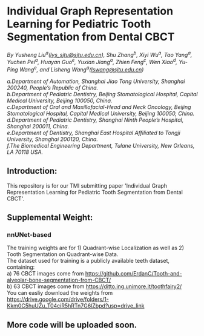 # Individual Graph Representation Learning for Pediatric Tooth Segmentation from Dental CBCT
_By Yusheng Liu<sup>a</sup>(lys_sjtu@sjtu.edu.cn), Shu Zhang<sup>b</sup>, Xiyi Wu<sup>a</sup>, Tao Yang<sup>a</sup>, Yuchen Pei<sup>a</sup>, Huayan Guo<sup>e</sup>, Yuxian Jiang<sup>a</sup>, Zhien Feng<sup>c</sup>, Wen Xiao<sup>d</sup>, Yu-Ping Wang<sup>e</sup>, and Lisheng Wang<sup>a</sup>(lswang@sjtu.edu.cn)_

_a.Department of Automation, Shanghai Jiao Tong University, Shanghai 200240, People’s Republic of China._  
_b.Department of Pediatric Dentistry, Beijing Stomatological Hospital, Capital Medical University, Beijing 100050, China._  
_c.Department of Oral and Maxillofacial-Head and Neck Oncology, Beijing Stomatological Hospital, Capital Medical University, Beijing 100050, China._  
_d.Department of Pediatric Dentistry, Shanghai Ninth People’s Hospital, Shanghai 200011, China._    
_e.Department of Dentistry, Shanghai East Hospital Affiliated to Tongji University, Shanghai 200120, China._  
_f.The Biomedical Engineering Department, Tulane University, New Orleans, LA 70118 USA._  

## Introduction:
This repository is for our TMI submitting paper 'Individual Graph Representation Learning for Pediatric Tooth Segmentation from Dental CBCT'.

## Supplemental Weight:
### nnUNet-based
The training weights are for 1) Quadrant-wise Localization as well as 2) Tooth Segmentation on Quadrant-wise Data.  
The dataset used for training is a publicly available teeth dataset, containing:  
a) 76 CBCT images come from https://github.com/ErdanC/Tooth-and-alveolar-bone-segmentation-from-CBCT/  
b) 63 CBCT images come from https://ditto.ing.unimore.it/toothfairy2/  
You can easliy download the weights from https://drive.google.com/drive/folders/1-Kkm0C5huUZu_T04ciR5hRTn7G6lZbpd?usp=drive_link

## More code will be uploaded soon.


